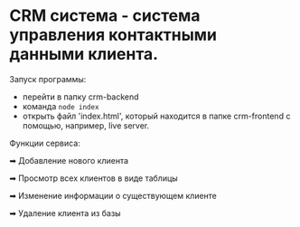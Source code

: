 # CRM система - система управления контактными данными клиента.

Запуск программы:
- перейти в папку crm-backend
- команда `node index`
- открыть файл 'index.html', который находится в папке crm-frontend с помощью, например, live server.

Функции сервиса:

➡ Добавление нового клиента

➡ Просмотр всех клиентов в виде таблицы

➡ Изменение информации о существующем клиенте

➡ Удаление клиента из базы

